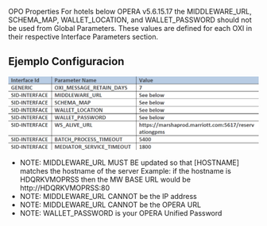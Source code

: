 OPO Properties
For hotels below OPERA v5.6.15.17 the MIDDLEWARE_URL, SCHEMA_MAP, WALLET_LOCATION, and WALLET_PASSWORD should not be used from Global Parameters.
These values are defined for each OXI in their respective Interface Parameters section.

## Ejemplo Configuracion
![Global Parameters](images/Imagen3.png)
 - NOTE: MIDDLEWARE_URL MUST BE updated so that [HOSTNAME] matches the hostname of the server Example: if the hostname is HDQRKVMOPRSS then the MW BASE URL would be http://HDQRKVMOPRSS:80
 - NOTE: MIDDLEWARE_URL CANNOT be the IP address
 - NOTE: MIDDLEWARE_URL CANNOT be the OPERA URL
 - NOTE: WALLET_PASSWORD is your OPERA Unified Password
